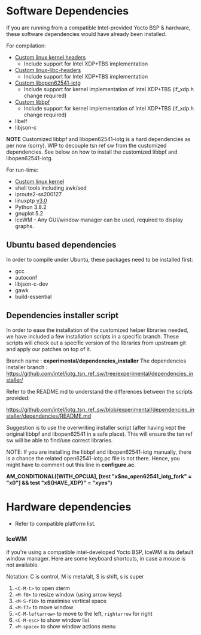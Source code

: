 # Software Dependencies

If you are running from a compatible Intel-provided Yocto BSP & hardware, these
software dependencies would have already been installed.

For compilation:
* [Custom linux kernel headers](https://github.com/intel/linux-intel-lts/tree/5.4/preempt-rt)
  - Include support for Intel XDP+TBS implementation
* [Custom linux-libc-headers](https://github.com/intel/iotg-yocto-ese-bsp/tree/master/recipes-kernel/linux-libc-headers/linux-libc-headers)
  - Include support for Intel XDP+TBS implementation
* [Custom libopen62541-iotg](https://github.com/intel/iotg-yocto-ese-main/tree/master/recipes-connectivity/open62541)
  - Include support for kernel implementation of Intel XDP+TBS (if_xdp.h change required)
* [Custom libbpf](https://github.com/intel/iotg-yocto-ese-main/tree/master/recipes-connectivity/libbpf)
  - Include support for kernel implementation of Intel XDP+TBS (if_xdp.h change required)
* libelf
* libjson-c

**NOTE**
Customized libbpf and libopen62541-iotg is a hard dependencies as per now (sorry). WIP to decouple tsn ref sw from the customized dependencies.
See below on how to install the customized libbpf and libopen62541-iotg.

For run-time:
* [Custom linux kernel](https://github.com/intel/linux-intel-lts/tree/5.4/preempt-rt)
* shell tools including awk/sed
* iproute2-ss200127
* linuxptp [v3.0](https://github.com/richardcochran/linuxptp/releases/tag/v3.0)
* Python 3.8.2
* gnuplot 5.2
* IceWM - Any GUI/window manager can be used, required to display graphs.

## Ubuntu based dependencies
In order to compile under Ubuntu, these packages need to be installed first:
* gcc
* autoconf
* libjson-c-dev
* gawk
* build-essential

## Dependencies installer script
In order to ease the installation of the customized helper libraries needed, we have included a few installation scripts in a specific branch.
These scripts will check out a specific version of the libraries from upstream git and apply our patches on top of it.

Branch name : **experimental/dependencies_installer**
The dependencies installer branch : https://github.com/intel/iotg_tsn_ref_sw/tree/experimental/dependencies_installer/

Refer to the README.md to understand the differences between the scripts provided:

https://github.com/intel/iotg_tsn_ref_sw/blob/experimental/dependencies_installer/dependencies/README.md

Suggestion is to use the overwriting installer script (after having kept the original libbpf and libopen62541 in a safe place).
This will ensure the tsn ref sw will be able to find/use correct libraries.

NOTE: If you are installing the libbpf and libopen62541-iotg manually, there is a chance the related open62541-iotg.pc file is not there. Hence, you might have to comment out this line in **configure.ac**.

**AM_CONDITIONAL([WITH_OPCUA], [test "x$no_open62541_iotg_fork" = "x0"] && test "x${HAVE_XDP}" = "xyes")**


# Hardware dependencies

* Refer to compatible platform list.

### IceWM

If you're using a compatible intel-developed Yocto BSP, IceWM is its default
window manager. Here are some keyboard shortcuts, in case a mouse is not available.

Notation: C is control, M is meta/alt, S is shift, s is super

1. `<C-M-t>` to open xterm
2. `<M-f8>` to resize window (using arrow keys)
3. `<M-S-f10>` to maximise vertical space
4. `<M-f7>` to move window
5. `<C-M-leftarrow>` to move to the left, `rightarrow` for right
6. `<C-M-esc>` to show window list
7. `<M-space>` to show window actions menu
